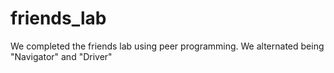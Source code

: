 # friends_lab
We completed the friends lab using peer programming.
We alternated being "Navigator" and "Driver"
